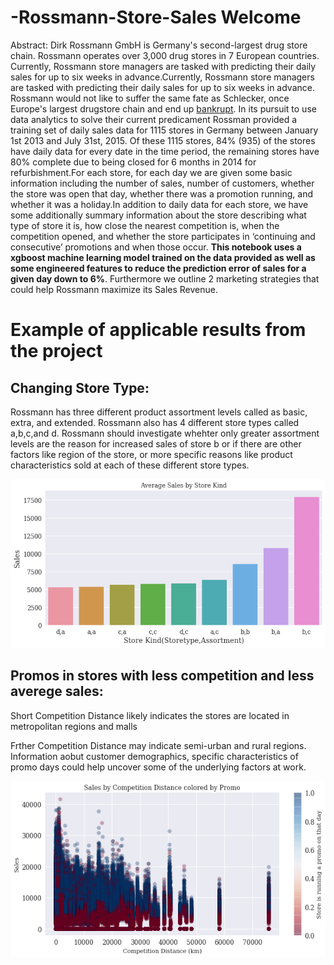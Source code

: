 # -Rossmann-Store-Sales Welcome

Abstract: Dirk Rossmann GmbH is Germany's second-largest drug store chain. Rossmann operates over 3,000 drug stores in 7 European countries. Currently, Rossmann store managers are tasked with predicting their daily sales for up to six weeks in advance.Currently, Rossmann store managers are tasked with predicting their daily sales for up to six weeks in advance. Rossmann would not like to suffer the same fate as Schlecker, once Europe's largest drugstore chain and end up [bankrupt](https://www.dw.com/en/schlecker-drugstores-to-close-for-good/a-15996229). In its pursuit to use data analytics to solve their current predicament Rossman provided a training set of daily sales data for 1115 stores in Germany between January 1st 2013 and July 31st, 2015. Of these 1115 stores, 84% (935) of the stores have daily data for every date in the time period, the remaining stores have 80% complete due to being closed for 6 months in 2014 for refurbishment.For each store, for each day we are given some basic information including the number of sales, number of customers, whether the store was open that day, whether there was a promotion running, and whether it was a holiday.In addition to daily data for each store, we have some additionally summary information about the store describing what type of store it is, how close the nearest competition is, when the competition opened, and whether the store participates in ‘continuing and consecutive’ promotions and when those occur. **This notebook uses a xgboost machine learning model trained on the data provided as well as some engineered features to reduce the prediction error of sales for a given day down to 6%**. Furthermore we outline 2 marketing strategies that could help Rossmann maximize its Sales Revenue.

# Example of applicable results from the project

## Changing Store Type:
Rossmann has three different product assortment levels called as basic, extra, and extended. Rossmann also has 4 different store types called a,b,c,and d. Rossmann should investigate whehter only greater assortment levels are the reason for increased sales of store b or if there are other factors like region of the store,
or more specific reasons like product characteristics sold at each of these different store types.

![alt test](average_sales_by_store_kind.png)

## Promos in stores with less competition and less averege sales:
Short Competition Distance likely indicates the stores are located in metropolitan regions and malls

Frther Competition Distance may indicate semi-urban and rural regions. 
Information aobut customer demographics, specific characteristics of promo days could help uncover some of the underlying factors at work. 

![alt test](sales_competitiondistance_promo.png)

